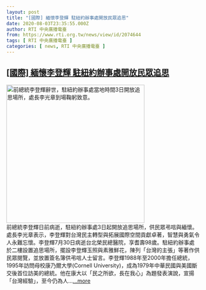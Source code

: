 ```yaml
---
layout: post
title: "[國際] 緬懷李登輝 駐紐約辦事處開放民眾追思"
date: 2020-08-03T23:35:55.000Z
author: RTI 中央廣播電臺
from: https://www.rti.org.tw/news/view/id/2074644
tags: [ RTI 中央廣播電臺 ]
categories: [ news, RTI 中央廣播電臺 ]
---
```

<!--1596497755000-->
[[國際] 緬懷李登輝 駐紐約辦事處開放民眾追思](https://www.rti.org.tw/news/view/id/2074644)
------

<div>
<img src="https://static.rti.org.tw/assets/thumbnails/2020/08/04/20200804000001M.jpg" width="360" alt="前總統李登輝辭世，駐紐約辦事處當地時間3日開放追思場所，處長李光章到場鞠躬致意。" title="前總統李登輝辭世，駐紐約辦事處當地時間3日開放追思場所，處長李光章到場鞠躬致意。"><br>前總統李登輝日前病逝，駐紐約辦事處3日起開放追思場所，供民眾弔唁與緬懷。處長李光章表示，李登輝對台灣民主轉型與拓展國際空間貢獻卓著，智慧與勇氣令人永難忘懷。李登輝7月30日病逝台北榮民總醫院，享耆壽98歲。駐紐約辦事處於二樓設置追思場所，擺設李登輝玉照與素雅鮮花，陳列「台灣的主張」等著作供民眾閱覽，並放置簽名簿供弔唁人士留言。李登輝1988年至2000年擔任總統，1995年訪問母校康乃爾大學(Cornell University)，成為1979年中華民國與美國斷交後首位訪美的總統。他在康大以「民之所欲，長在我心」為題發表演說，宣揚「台灣經驗」，至今仍為人...<a target="_blank" href="https://www.rti.org.tw/news/view/id/2074644">...more</a>
</div>
